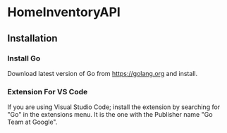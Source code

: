 # HomeInventoryAPI

## Installation
### Install Go
Download latest version of Go from https://golang.org and install.

### Extension For VS Code
If you are using Visual Studio Code; install the extension by searching for "Go" in the extensions menu. It is the one with the Publisher name "Go Team at Google".
